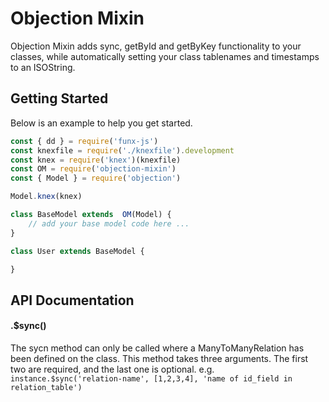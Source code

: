 # Objection Mixin
Objection Mixin adds sync, getById and getByKey functionality to your classes, while automatically setting your class tablenames and timestamps to an ISOString.

## Getting Started
Below is an example to help you get started.

```js
const { dd } = require('funx-js')
const knexfile = require('./knexfile').development
const knex = require('knex')(knexfile)
const OM = require('objection-mixin')
const { Model } = require('objection')

Model.knex(knex)

class BaseModel extends  OM(Model) {
    // add your base model code here ...
}

class User extends BaseModel {

}
```

## API Documentation

#### .$sync()
The sycn method can only be called where a ManyToManyRelation has been defined on the class.
This method takes three arguments. The first two are required, and the last one is optional.
e.g. <code>instance.$sync('relation-name', [1,2,3,4], 'name of id_field in relation_table')